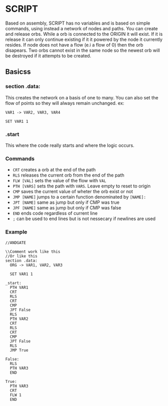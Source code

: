 # SCRIPT

Based on assembly, SCRIPT has no variables and is based on simple commands,
using instead a network of nodes and paths. You can create and release orbs.
While a orb is connected to the ORIGIN it will exist. If it is release it can
only continue existing if it it powered by the node it currently resides.
If node does not have a flow (e.i a flow of 0) then the orb disapears.
Two orbs cannot exist in the same node so the newest orb will be destroyed if
it attempts to be created.

## Basicss

### section .data:

This creates the network on a basis of one to many.
You can also set the flow of points so they will always remain unchanged. ex:

`VAR1 -> VAR2, VAR3, VAR4`

`SET VAR1 1`

### .start

This where the code really starts and where the logic occurs.

### Commands

- `CRT` creates a orb at the end of the path
- `RLS` releases the current orb from the end of the path
- `FLW [VAL]` sets the value of the flow with `VAL`
- `PTH [VARS]` sets the path with `VARS`. Leave empty to reset to origin
- `CMP` saves the current value of wheter the orb exist or not
- `JMP [NAME]` jumps to a certain function denominated by `[NAME]:`
- `JPT [NAME]` same as jump but only if CMP was true
- `JPF [NAME]` same as jump but only if CMP was false
- `END` ends code regardless of current line
- `;` can be used to end lines but is not nessecary if newlines are used

### Example

```Assembly
//ANDGATE

\\Comment work like this
//Or like this
section .data:
  ORG -> VAR1, VAR2, VAR3

  SET VAR1 1

_start:
  PTH VAR1
  CRT
  RLS
  CRT
  CMP
  JPT False
  RLS
  PTH VAR2
  CRT
  RLS
  CRT
  CMP
  JPT False
  RLS
  JMP True

False:
  RLS
  PTH VAR3
  END

True:
  PTH VAR3
  CRT
  FLW 1
  END
```
